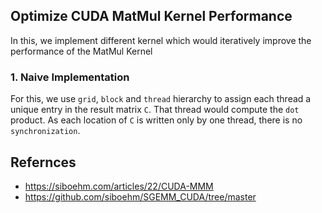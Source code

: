 ## Optimize CUDA MatMul Kernel Performance 
In this, we implement different kernel which would iteratively improve the performance of the MatMul Kernel

### 1. Naive Implementation
For this, we use `grid`, `block` and `thread` hierarchy to assign each thread a unique entry in the result matrix `C`. That thread would compute the `dot` product. As each location of `C` is written only by one thread, there is no `synchronization`.

## Refernces
- https://siboehm.com/articles/22/CUDA-MMM
- https://github.com/siboehm/SGEMM_CUDA/tree/master